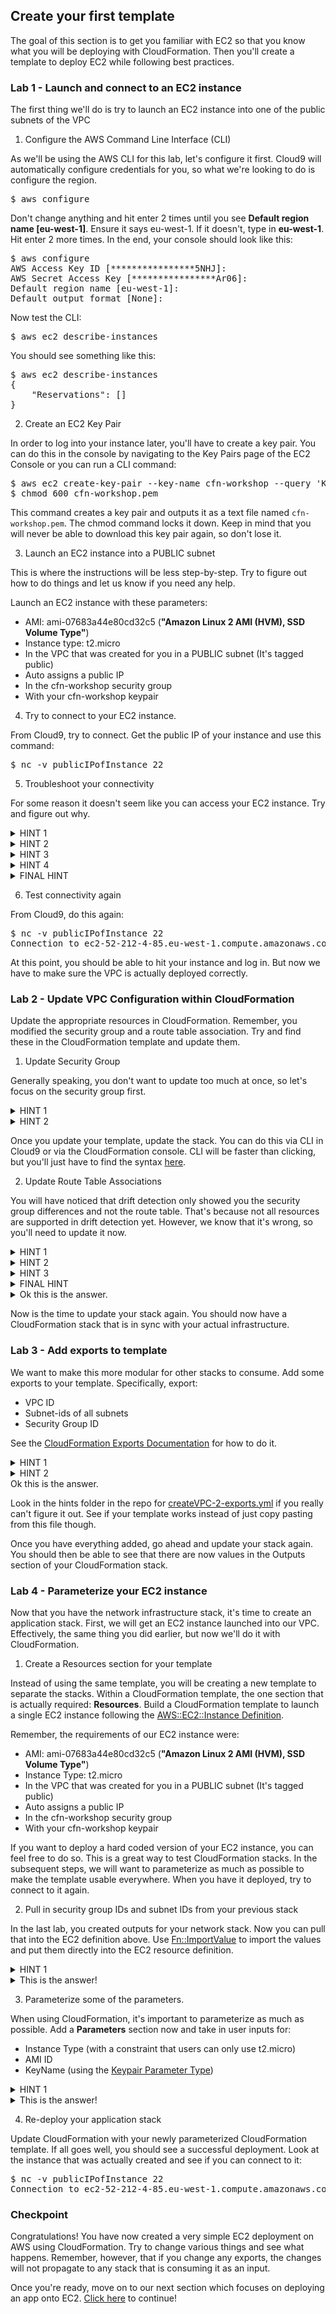 ## Create your first template

The goal of this section is to get you familiar with EC2 so that you know what you will be deploying with CloudFormation. Then you'll create a template to deploy EC2 while following best practices.

### Lab 1 - Launch and connect to an EC2 instance
The first thing we'll do is try to launch an EC2 instance into one of the public subnets of the VPC

1. Configure the AWS Command Line Interface (CLI)

As we'll be using the AWS CLI for this lab, let's configure it first. Cloud9 will automatically configure credentials for you, so what we're looking to do is configure the region.

<pre>
$ aws configure
</pre>

Don't change anything and hit enter 2 times until you see **Default region name [eu-west-1]**. Ensure it says eu-west-1. If it doesn't, type in **eu-west-1**. Hit enter 2 more times. In the end, your console should look like this:

<pre>
$ aws configure
AWS Access Key ID [****************5NHJ]: 
AWS Secret Access Key [****************Ar06]: 
Default region name [eu-west-1]: 
Default output format [None]: 
</pre>

Now test the CLI:

<pre>
$ aws ec2 describe-instances
</pre>

You should see something like this:

<pre>
$ aws ec2 describe-instances
{
    "Reservations": []
}
</pre>

2. Create an EC2 Key Pair

In order to log into your instance later, you'll have to create a key pair. You can do this in the console by navigating to the Key Pairs page of the EC2 Console or you can run a CLI command:

<pre>
$ aws ec2 create-key-pair --key-name cfn-workshop --query 'KeyMaterial' --output text > cfn-workshop.pem
$ chmod 600 cfn-workshop.pem
</pre>

This command creates a key pair and outputs it as a text file named `cfn-workshop.pem`. The chmod command locks it down. Keep in mind that you will never be able to download this key pair again, so don't lose it.

3. Launch an EC2 instance into a PUBLIC subnet

This is where the instructions will be less step-by-step. Try to figure out how to do things and let us know if you need any help. 

Launch an EC2 instance with these parameters:
- AMI: ami-07683a44e80cd32c5 (**"Amazon Linux 2 AMI (HVM), SSD Volume Type"**)
- Instance type: t2.micro
- In the VPC that was created for you in a PUBLIC subnet (It's tagged public)
- Auto assigns a public IP
- In the cfn-workshop security group
- With your cfn-workshop keypair

4. Try to connect to your EC2 instance.

From Cloud9, try to connect. Get the public IP of your instance and use this command:

<pre>
$ nc -v publicIPofInstance 22
</pre>

5. Troubleshoot your connectivity

For some reason it doesn't seem like you can access your EC2 instance. Try and figure out why. 
<details>
<summary>HINT 1</summary>
There are a number of prerequisites for EC2 instances to be reachable via public IP. First they must have a public IP. Make sure you set the instance up properly with a publicly routable IP. 
</details>

<details>
<summary>HINT 2</summary>
The next thing to look at is the security group of your instance. Is it allowing access to port 22 from anything?
</details>

<details>
<summary>HINT 3</summary>
Finally, let's consider the VPC design. It's possible that the VPC was designed incorrectly. 
</details>

<details>
<summary>HINT 4</summary>

Check the subnet your instance is in and look at the route tables. What's required for internet connectivity here? Since we're focusing on the public subnet, the answer is here: [VPC Scenario 1](https://docs.aws.amazon.com/vpc/latest/userguide/VPC_Scenario1.html).

</details>

<details>
<summary>FINAL HINT</summary>
Does the route table show a route to an IGW for 0.0.0.0/0? It doesn't. Choose a different route table to associate with the subnet. One of them will have the 0.0.0.0/0 route.
</details>

6. Test connectivity again

From Cloud9, do this again:

<pre>
$ nc -v publicIPofInstance 22
Connection to ec2-52-212-4-85.eu-west-1.compute.amazonaws.com 3389 port [tcp/ms-wbt-server] succeeded!
</pre>

At this point, you should be able to hit your instance and log in. But now we have to make sure the VPC is actually deployed correctly. 

### Lab 2 - Update VPC Configuration within CloudFormation

Update the appropriate resources in CloudFormation. Remember, you modified the security group and a route table association. Try and find these in the CloudFormation template and update them. 

1. Update Security Group

Generally speaking, you don't want to update too much at once, so let's focus on the security group first.

<details>
<summary>HINT 1</summary>

First is the security group. Navigate to the CloudFormation console and run **Drift Detection** against your stack and see if what it tells you aligns with what you have changed.

</details>

<details>
<summary>HINT 2</summary>

Still can't figure out the security group? See line 158. What needs to be added? See [EC2::SecurityGroup Resource Type Reference](https://docs.aws.amazon.com/AWSCloudFormation/latest/UserGuide/aws-properties-ec2-security-group.html). 

</details>

Once you update your template, update the stack. You can do this via CLI in Cloud9 or via the CloudFormation console. CLI will be faster than clicking, but you'll just have to find the syntax [here](https://docs.aws.amazon.com/cli/latest/reference/cloudformation/update-stack.html). 

2. Update Route Table Associations

You will have noticed that drift detection only showed you the security group differences and not the route table. That's because not all resources are supported in drift detection yet. However, we know that it's wrong, so you'll need to update it now. 

<details>
<summary>HINT 1</summary>

See the [AWS::EC2::SubnetRouteTableAssociation](https://docs.aws.amazon.com/AWSCloudFormation/latest/UserGuide/aws-resource-ec2-subnet-route-table-assoc.html) documentation for how to update this resource. 

</details>

<details>
<summary>HINT 2</summary>

Look through the template to find the associations. What are they associated to and is there a better option?

</details>

<details>
<summary>HINT 3</summary>

There was a PublicRouteTable resource created. Maybe we can do something with it?

</details>

<details>
<summary>FINAL HINT</summary>

Look at lines 174, 180. 

</details>

<details>
<summary>Ok this is the answer.</summary>

Look in the hints folder in the repo for [createVPC-fixnet.yml](https://github.com/hub714/aws-demos/blob/master/cloudformation-workshop/hints/createVPC-1-fixnet.yml) if you really can't figure it out. See if your template works instead of just copy pasting from this file though.

</details>

Now is the time to update your stack again. You should now have a CloudFormation stack that is in sync with your actual infrastructure.

### Lab 3 - Add exports to template

We want to make this more modular for other stacks to consume. Add some exports to your template. Specifically, export:
- VPC ID
- Subnet-ids of all subnets
- Security Group ID

See the [CloudFormation Exports Documentation](https://docs.aws.amazon.com/AWSCloudFormation/latest/UserGuide/using-cfn-stack-exports.html) for how to do it.

<details>
<summary>HINT 1</summary>

Exports are done in the Outputs section of a CloudFormation template. Our template doesn't have one, so you'll have to add one.

</details>

<details>
<summary>HINT 2</summary>

You can use references like ${AWS::StackName} to make your exports unique. Think about how you would want to import them yourself later.

</details>

<summary>Ok this is the answer.</summary>

Look in the hints folder in the repo for [createVPC-2-exports.yml](https://github.com/hub714/aws-demos/blob/master/cloudformation-workshop/hints/createVPC-2-exports.yml) if you really can't figure it out. See if your template works instead of just copy pasting from this file though.

</details>

Once you have everything added, go ahead and update your stack again. You should then be able to see that there are now values in the Outputs section of your CloudFormation stack.

### Lab 4 - Parameterize your EC2 instance

Now that you have the network infrastructure stack, it's time to create an application stack. First, we will get an EC2 instance launched into our VPC. Effectively, the same thing you did earlier, but now we'll do it with CloudFormation.

1. Create a Resources section for your template

Instead of using the same template, you will be creating a new template to separate the stacks. Within a CloudFormation template, the one section that is actually required: **Resources**. Build a CloudFormation template to launch a single EC2 instance following the [AWS::EC2::Instance Definition](https://docs.aws.amazon.com/AWSCloudFormation/latest/UserGuide/aws-properties-ec2-instance.html). 

Remember, the requirements of our EC2 instance were:
- AMI: ami-07683a44e80cd32c5 (**"Amazon Linux 2 AMI (HVM), SSD Volume Type"**)
- Instance Type: t2.micro
- In the VPC that was created for you in a PUBLIC subnet (It's tagged public)
- Auto assigns a public IP
- In the cfn-workshop security group
- With your cfn-workshop keypair

If you want to deploy a hard coded version of your EC2 instance, you can feel free to do so. This is a great way to test CloudFormation stacks. In the subsequent steps, we will want to parameterize as much as possible to make the template usable everywhere. When you have it deployed, try to connect to it again.

2. Pull in security group IDs and subnet IDs from your previous stack

In the last lab, you created outputs for your network stack. Now you can pull that into the EC2 definition above. Use [Fn::ImportValue](https://docs.aws.amazon.com/AWSCloudFormation/latest/UserGuide/intrinsic-function-reference-importvalue.html) to import the values and put them directly into the EC2 resource definition.

<details>
<summary>HINT 1</summary>

You exported a number of values earlier. Imports use the same names. 

</details>

<details>
<summary>This is the answer!</summary>

Take a look at [createApps-1-sample.yml](https://github.com/hub714/aws-demos/blob/master/cloudformation-workshop/hints/createApps-1-sample.yml) and see if there's anything that differs from your code.

</details>

3. Parameterize some of the parameters.

When using CloudFormation, it's important to parameterize as much as possible. Add a **Parameters** section now and take in user inputs for:
- Instance Type (with a constraint that users can only use t2.micro)
- AMI ID
- KeyName (using the [Keypair Parameter Type](https://docs.aws.amazon.com/AWSCloudFormation/latest/UserGuide/parameters-section-structure.html#aws-specific-parameter-types))

<details>
<summary>HINT 1</summary>

When you create a parameter, you will have to reference it later. Where and how do you reference it?

</details>

<details>
<summary>This is the answer!</summary>

Take a look at [createApps-2-params.yml](https://github.com/hub714/aws-demos/blob/master/cloudformation-workshop/hints/createApps-2-params.yml) and see if there's anything that differs from your code.

</details>

4. Re-deploy your application stack

Update CloudFormation with your newly parameterized CloudFormation template. If all goes well, you should see a successful deployment. Look at the instance that was actually created and see if you can connect to it:

<pre>
$ nc -v publicIPofInstance 22
Connection to ec2-52-212-4-85.eu-west-1.compute.amazonaws.com 3389 port [tcp/ms-wbt-server] succeeded!
</pre>

### Checkpoint

Congratulations! You have now created a very simple EC2 deployment on AWS using CloudFormation. Try to change various things and see what happens. Remember, however, that if you change any exports, the changes will not propagate to any stack that is consuming it as an input.

Once you're ready, move on to our next section which focuses on deploying an app onto EC2. [Click here](../1-bootstrap) to continue!